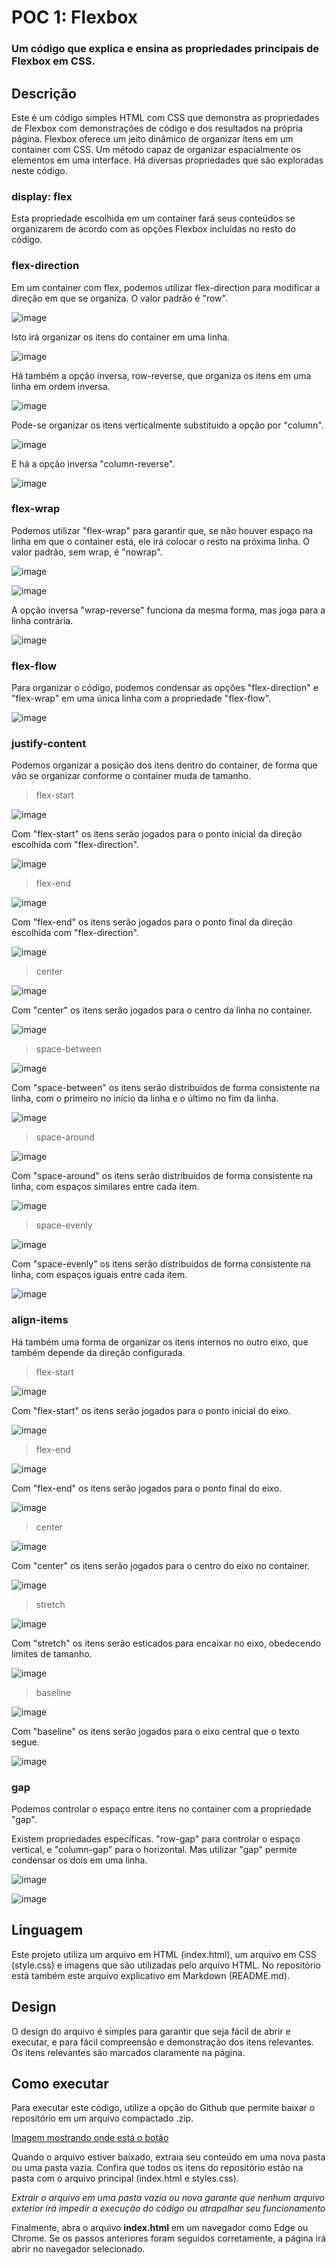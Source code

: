 # POC 1: Flexbox
### Um código que explica e ensina as propriedades principais de Flexbox em CSS.

## Descrição
Este é um código simples HTML com CSS que demonstra as propriedades de Flexbox com demonstrações de código e dos resultados na própria página.
Flexbox oferece um jeito dinâmico de organizar itens em um container com CSS. Um método capaz de organizar espacialmente os elementos em uma interface.
Há diversas propriedades que são exploradas neste código.

### display: flex
Esta propriedade escolhida em um container fará seus conteúdos se organizarem de acordo com as opções Flexbox incluídas no resto do código.

### flex-direction
Em um container com flex, podemos utilizar flex-direction para modificar a direção em que se organiza. O valor padrão é "row".

![image](flex_direction_row.png)

Isto irá organizar os itens do container em uma linha.

![image](readme_imagens/row.png)

Há também a opção inversa, row-reverse, que organiza os itens em uma linha em ordem inversa.

![image](readme_imagens/row-reverse.png)

Pode-se organizar os itens verticalmente substituido a opção por "column".

![image](readme_imagens/columnimg.png)

E há a opção inversa "column-reverse".

![image](readme_imagens/columnreverse.png)

### flex-wrap
Podemos utilizar "flex-wrap" para garantir que, se não houver espaço na linha em que o container está, ele irá colocar o resto na próxima linha. O valor padrão, sem wrap, é "nowrap".

![image](flexwrap.png)

![image](readme_imagens/flexwrapimg.png)

A opção inversa "wrap-reverse" funciona da mesma forma, mas joga para a linha contrária.

![image](readme_imagens/wrapreverseimg.png)

### flex-flow
Para organizar o código, podemos condensar as opções "flex-direction" e "flex-wrap" em uma única linha com a propriedade "flex-flow".

![image](flow2.png)

### justify-content
Podemos organizar a posição dos itens dentro do container, de forma que vão se organizar conforme o container muda de tamanho. 

> flex-start

![image](justify_start.png)

Com "flex-start" os itens serão jogados para o ponto inicial da direção escolhida com "flex-direction".

![image](readme_imagens/flexstart.png)

> flex-end

![image](justify_end.png)

Com "flex-end" os itens serão jogados para o ponto final da direção escolhida com "flex-direction".

![image](readme_imagens/flexend.png)

> center

![image](justify_center.png)

Com "center" os itens serão jogados para o centro da linha no container.

![image](readme_imagens/center.png)

> space-between

![image](justify_between.png)

Com "space-between" os itens serão distribuídos de forma consistente na linha, com o primeiro no início da linha e o último no fim da linha.

![image](readme_imagens/spacebetween.png)

> space-around

![image](justify_around.png)

Com "space-around" os itens serão distribuídos de forma consistente na linha, com espaços similares entre cada item.

![image](readme_imagens/spacearound.png)

> space-evenly

![image](justify_evenly.png)

Com "space-evenly" os itens serão distribuídos de forma consistente na linha, com espaços iguais entre cada item.

![image](readme_imagens/spaceevenly.png)

### align-items

Há também uma forma de organizar os itens internos no outro eixo, que também depende da direção configurada.

> flex-start

![image](align_start.png)

Com "flex-start" os itens serão jogados para o ponto inicial do eixo.

![image](readme_imagens/alignstart.png)

> flex-end

![image](align_end.png)

Com "flex-end" os itens serão jogados para o ponto final do eixo.

![image](readme_imagens/alignend.png)

> center

![image](align_center.png)

Com "center" os itens serão jogados para o centro do eixo no container.

![image](readme_imagens/aligncenter.png)

> stretch

![image](align_stretch.png)

Com "stretch" os itens serão esticados para encaixar no eixo, obedecendo limites de tamanho.

![image](readme_imagens/alignstretch.png)

> baseline

![image](align_base.png)

Com "baseline" os itens serão jogados para o eixo central que o texto segue.

![image](readme_imagens/alignbase.png)

### gap

Podemos controlar o espaço entre itens no container com a propriedade "gap".

Existem propriedades específicas. "row-gap" para controlar o espaço vertical, e "column-gap" para o horizontal. Mas utilizar "gap" permite condensar os dois em uma linha.

![image](gap.png)

![image](readme_imagens/gapimg.png)

## Linguagem
Este projeto utiliza um arquivo em HTML (index.html), um arquivo em CSS (style.css) e imagens que são utilizadas pelo arquivo HTML. No repositório está também este arquivo explicativo em Markdown (README.md).

## Design
O design do arquivo é simples para garantir que seja fácil de abrir e executar, e para fácil compreensão e demonstração dos itens relevantes. Os itens relevantes são marcados claramente na página.

## Como executar
Para executar este código, utilize a opção do Github que permite baixar o repositório em um arquivo compactado .zip.

[Imagem mostrando onde está o botão](https://prnt.sc/w8KYZsB4wUDH)

Quando o arquivo estiver baixado, extraia seu conteúdo em uma nova pasta ou uma pasta vazia. Confira que todos os itens do repositório estão na pasta com o arquivo principal (index.html e styles.css).

*Extrair o arquivo em uma pasta vazia ou nova garante que nenhum arquivo exterior irá impedir a execução do código ou atrapalhar seu funcionamento*

Finalmente, abra o arquivo __index.html__ em um navegador como Edge ou Chrome. Se os passos anteriores foram seguidos corretamente, a página irá abrir no navegador selecionado.
